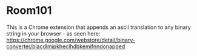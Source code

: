 # Room101

This is a Chrome extension that appends an ascii translation to any binary string in your browser - as seen here: https://chrome.google.com/webstore/detail/binary-converter/bjacdlmipkheclhdbkemifnndonapped 
